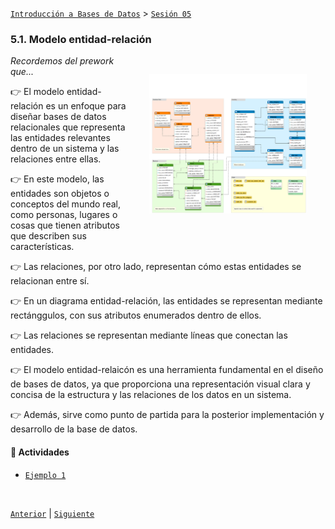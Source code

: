 [`Introducción a Bases de Datos`](../../README.md) > [`Sesión 05`](../README.md)

### 5.1. Modelo entidad-relación

<img src="../imagenes/img01.png" width="50%" align="right" hspace=30 vspace=30>

*Recordemos del prework que...*

👉 El modelo entidad-relación es un enfoque para diseñar bases de datos relacionales que representa las entidades relevantes dentro de un sistema y las relaciones entre ellas.

👉 En este modelo, las entidades son objetos o conceptos del mundo real, como personas, lugares o cosas que tienen atributos que describen sus características.

👉 Las relaciones, por otro lado, representan cómo estas entidades se relacionan entre sí.

👉 En un diagrama entidad-relación, las entidades se representan mediante rectánggulos, con sus atributos enumerados dentro de ellos.

👉 Las relaciones se representan mediante líneas que conectan las entidades.

👉 El modelo entidad-relaicón es una herramienta fundamental en el diseño de bases de datos, ya que proporciona una representación visual clara y concisa de la estructura y las relaciones de los datos en un sistema.

👉 Además, sirve como punto de partida para la posterior implementación y desarrollo de la base de datos.

#### 🧐 Actividades

- [`Ejemplo 1`](ejemplo01/README.md)

<br/>

[`Anterior`](../README.md) | [`Siguiente`](ejemplo01/README.md)

